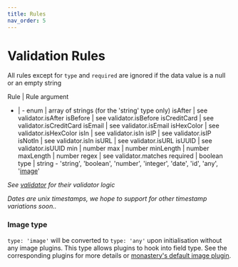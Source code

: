 ```yaml
---
title: Rules
nav_order: 5
---
```


# Validation Rules

  All rules except for `type` and `required` are ignored if the data value is a null or an empty string

  Rule | Rule argument
  - | -
  enum | array of strings (for the 'string' type only)
  isAfter | see validator.isAfter
  isBefore | see validator.isBefore
  isCreditCard | see validator.isCreditCard
  isEmail | see validator.isEmail
  isHexColor | see validator.isHexColor
  isIn | see validator.isIn
  isIP | see validator.isIP
  isNotIn | see validator.isIn
  isURL | see validator.isURL
  isUUID | see validator.isUUID
  min | number
  max | number
  minLength | number
  maxLength | number
  regex | see validator.matches
  required | boolean
  type | string - 'string', 'boolean', 'number', 'integer', 'date', 'id', 'any', '[image](#image-type)'

  *See [validator](https://github.com/validatorjs/validator.js#validators) for their validator logic*

  *Dates are unix timestamps, we hope to support for other timestamp variations soon..*

### Image type

  `type: 'image'` will be converted to `type: 'any'` upon initialisation without any image plugins. This type allows plugins to hook into field type. See the corresponding plugins for more details or [monastery's default image plugin](./image-plugin).
